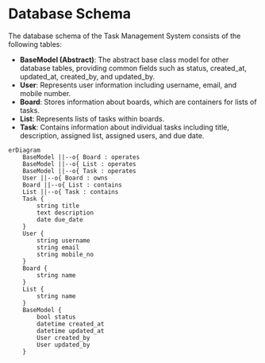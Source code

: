 # Database Schema

The database schema of the Task Management System consists of the following tables:

- **BaseModel (Abstract)**: The abstract base class model for other database tables, providing common fields such as status, created_at, updated_at, created_by, and updated_by.
- **User**: Represents user information including username, email, and mobile number.
- **Board**: Stores information about boards, which are containers for lists of tasks.
- **List**: Represents lists of tasks within boards.
- **Task**: Contains information about individual tasks including title, description, assigned list, assigned users, and due date.

```mermaid
erDiagram
    BaseModel ||--o{ Board : operates
    BaseModel ||--o{ List : operates
    BaseModel ||--o{ Task : operates
    User ||--o{ Board : owns
    Board ||--o{ List : contains
    List ||--o{ Task : contains
    Task {
        string title
        text description
        date due_date
    }
    User {
        string username
        string email
        string mobile_no
    }
    Board {
        string name
    }
    List {
        string name
    }
    BaseModel {
        bool status
        datetime created_at
        datetime updated_at
        User created_by
        User updated_by
    }
```
